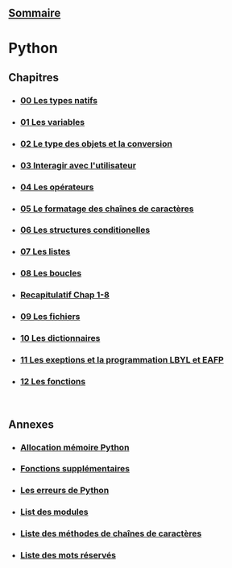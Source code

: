 ## [Sommaire](../README.md)

# Python

## **Chapitres**

- ### [00 Les types natifs](<00 Les types natifs.md>)
- ### [01 Les variables](<01 Les variables.md>)
- ### [02 Le type des objets et la conversion](<02 Le type des objets et la conversion.md>)
- ### [03 Interagir avec l'utilisateur](<03 Interagir avec l'utilisateur.md>)
- ### [04 Les opérateurs](<04 Les opérateurs.md>)
- ### [05 Le formatage des chaînes de caractères](<05 Le formatage des chaînes de caractères.md>)
- ### [06 Les structures conditionelles](<06 Les structures conditionelles.md>)
- ### [07 Les listes](<07 Les listes.md>)
- ### [08 Les boucles](<08 Les boucles.md>)
- ### [Recapitulatif Chap 1-8](Fiche_recapitulatif_Partie_1.pdf)
- ### [09 Les fichiers](<09 Les fichiers>)
- ### [10 Les dictionnaires](<10 Les dictionnaires.md>)
- ### [11 Les exeptions et la programmation LBYL et EAFP](<11 Les exeptions et la programmation LBYL et EAFP.md>)
- ### [12 Les fonctions](<12 Les fonctions.md>)

<br>

## **Annexes**

- ### [Allocation mémoire Python](<%23%23 Allocation mémoire Python.md>)
- ### [Fonctions supplémentaires](<%23%23 Fonctions supplémentaires.md>)
- ### [Les erreurs de Python](<%23%23 Les erreurs de Python.md>)
- ### [List des modules](<%23%23 List des modules>)
- ### [Liste des méthodes de chaînes de caractères](<%23%23 Liste des méthodes de chaînes de caractères.md>)
- ### [Liste des mots réservés](<%23%23 Liste des mots réservés.md>)
